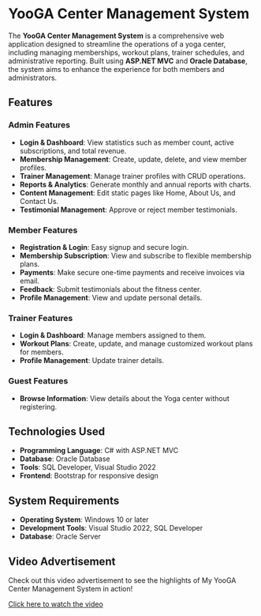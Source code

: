 

# YooGA Center Management System

The **YooGA Center Management System** is a comprehensive web application designed to streamline the operations of a yoga center, including managing memberships, workout plans, trainer schedules, and administrative reporting. Built using **ASP.NET MVC** and **Oracle Database**, the system aims to enhance the experience for both members and administrators.

## Features

### Admin Features
- **Login & Dashboard**: View statistics such as member count, active subscriptions, and total revenue.
- **Membership Management**: Create, update, delete, and view member profiles.
- **Trainer Management**: Manage trainer profiles with CRUD operations.
- **Reports & Analytics**: Generate monthly and annual reports with charts.
- **Content Management**: Edit static pages like Home, About Us, and Contact Us.
- **Testimonial Management**: Approve or reject member testimonials.

### Member Features
- **Registration & Login**: Easy signup and secure login.
- **Membership Subscription**: View and subscribe to flexible membership plans.
- **Payments**: Make secure one-time payments and receive invoices via email.
- **Feedback**: Submit testimonials about the fitness center.
- **Profile Management**: View and update personal details.

### Trainer Features
- **Login & Dashboard**: Manage members assigned to them.
- **Workout Plans**: Create, update, and manage customized workout plans for members.
- **Profile Management**: Update trainer details.

### Guest Features
- **Browse Information**: View details about the Yoga center without registering.

## Technologies Used
- **Programming Language**: C# with ASP.NET MVC
- **Database**: Oracle Database
- **Tools**: SQL Developer, Visual Studio 2022
- **Frontend**: Bootstrap for responsive design

## System Requirements
- **Operating System**: Windows 10 or later
- **Development Tools**: Visual Studio 2022, SQL Developer
- **Database**: Oracle Server
## Video Advertisement

Check out this video advertisement to see the highlights of My YooGA Center Management System in action!

[Click here to watch the video](https://drive.google.com/file/d/1b7Zf8G-MyWNTETe4Vo7TyyQyjYHc9APa/view?usp=sharing)
